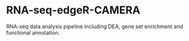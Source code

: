 # RNA-seq-edgeR-CAMERA
RNA-seq data analysis pipeline including DEA, gene set enrichment and functional annotation.
